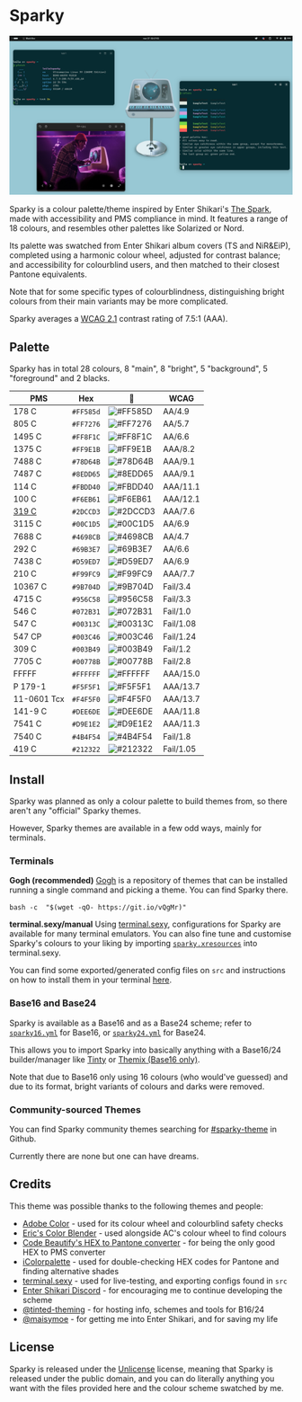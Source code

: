 # Sparky
![Image of two Black Box terminals using Sparky, displaying the commands pfetch and colours each as a demonstration. Font used is Intel One Mono, and a custom edit of The Spark's album cover is used as the wallpaper.](ast/sc.png)

Sparky is a colour palette/theme inspired by Enter Shikari's [The Spark](https://album.link/mx/i/1263896001), made with accessibility and PMS compliance in mind. It features a range of 18 colours, and resembles other palettes like Solarized or Nord.

Its palette was swatched from Enter Shikari album covers (TS and NiR&EiP), completed using a harmonic colour wheel, adjusted for contrast balance; and accessibility for colourblind users, and then matched to their closest Pantone equivalents. 

Note that for some specific types of colourblindness, distinguishing bright colours from their main variants may be more complicated.

Sparky averages a [WCAG 2.1](https://www.w3.org/TR/WCAG21/#contrast-minimum) contrast rating of 7.5:1 (AAA).

## Palette
Sparky has in total 28 colours, 8 "main", 8 "bright", 5 "background", 5 "foreground" and 2 blacks.

PMS | Hex | 🎨 | WCAG
---|---|---|---
178 C | `#FF585d` | ![#FF585D](https://placehold.co/15x15/f03c15/f03c15.png) | AA/4.9
805 C | `#FF7276` | ![#FF7276](https://placehold.co/15x15/FF7276/FF7276.png) | AA/5.7
1495 C | `#FF8F1C` | ![#FF8F1C](https://placehold.co/15x15/FF8F1C/FF8F1C.png) | AA/6.6
1375 C | `#FF9E1B` | ![#FF9E1B](https://placehold.co/15x15/FF9E1B/FF9E1B.png) | AAA/8.2
7488 C | `#78D64B` | ![#78D64B](https://placehold.co/15x15/78d64b/78d64b.png) | AAA/9.1
7487 C | `#8EDD65` | ![#8EDD65](https://placehold.co/15x15/8EDD65/8EDD65.png) | AAA/9.1
114 C | `#FBDD40` | ![#FBDD40](https://placehold.co/15x15/FBDD40/FBDD40.png) | AAA/11.1
100 C | `#F6EB61` | ![#F6EB61](https://placehold.co/15x15/F6EB61/F6EB61.png) | AAA/12.1
[319 C](https://x.com/ENTERSHIKARI/status/1200107247973609473?s=20) | `#2DCCD3` | ![#2DCCD3](https://placehold.co/15x15/2DCCD3/2DCCD3.png) | AAA/7.6
3115 C | `#00C1D5` | ![#00C1D5](https://placehold.co/15x15/00C1D5/00C1D5.png) | AA/6.9
7688 C | `#4698CB` | ![#4698CB](https://placehold.co/15x15/4698CB/4698CB.png) | AA/4.7
292 C | `#69B3E7` | ![#69B3E7](https://placehold.co/15x15/69B3E7/69B3E7.png) | AA/6.6
7438 C | `#D59ED7` | ![#D59ED7](https://placehold.co/15x15/D59ED7/D59ED7.png) | AA/6.9
210 C | `#F99FC9` | ![#F99FC9](https://placehold.co/15x15/F99FC9/F99FC9.png) | AAA/7.7
10367 C | `#9B704D`| ![#9B704D](https://placehold.co/15x15/9B704D/9B704D.png) | Fail/3.4
4715 C | `#956C58` | ![#956C58](https://placehold.co/15x15/956C58/956C58.png) | Fail/3.3
546 C | `#072B31` | ![#072B31](https://placehold.co/15x15/072B31/072B31.png) | Fail/1.0
547 C | `#00313C` | ![#00313C](https://placehold.co/15x15/00313C/00313C.png) | Fail/1.08
547 CP | `#003C46` | ![#003C46](https://placehold.co/15x15/003C46/003C46.png) | Fail/1.24
309 C | `#003B49` | ![#003B49](https://placehold.co/15x15/003B49/003B49.png) | Fail/1.2
7705 C | `#00778B` | ![#00778B](https://placehold.co/15x15/00778B/00778B.png) | Fail/2.8
FFFFF | `#FFFFFF` | ![#FFFFFF](https://placehold.co/15x15/FFFFFF/FFFFFF.png) | AAA/15.0
P 179-1 | `#F5F5F1` | ![#F5F5F1](https://placehold.co/15x15/F5F5F1/F5F5F1.png) | AAA/13.7
11-0601 Tcx| `#F4F5F0` | ![#F4F5F0](https://placehold.co/15x15/F4F5F0/F4F5F0.png) | AAA/13.7
141-9 C | `#DEE6DE` | ![#DEE6DE](https://placehold.co/15x15/DEE6DE/DEE6DE.png) | AAA/11.8
7541 C | `#D9E1E2` | ![#D9E1E2](https://placehold.co/15x15/D9E1E2/D9E1E2.png) | AAA/11.3
7540 C | `#4B4F54` | ![#4B4F54](https://placehold.co/15x15/4B4F54/4B4F54.png) | Fail/1.8
419 C | `#212322` | ![#212322](https://placehold.co/15x15/212322/212322.png) | Fail/1.05

## Install
Sparky was planned as only a colour palette to build themes from, so there aren't any "official" Sparky themes.

However, Sparky themes are available in a few odd ways, mainly for terminals.

### Terminals

**Gogh (recommended)**
[Gogh](https://gogh-co.github.io/Gogh/) is a repository of themes that can be installed running a single command and picking a theme. You can find Sparky there.

```
bash -c  "$(wget -qO- https://git.io/vQgMr)"
```

**terminal.sexy/manual**
Using [terminal.sexy](https://terminal.sexy), configurations for Sparky are available for many terminal emulators. You can also fine tune and customise Sparky's colours to your liking by importing [`sparky.xresources`](src/sparky.xresources) into terminal.sexy.

You can find some exported/generated config files on `src` and instructions on how to install them in your terminal [here](src/INSTALL.md).

### Base16 and Base24
Sparky is available as a Base16 and as a Base24 scheme; refer to [`sparky16.yml`](src/sparky16.yml) for Base16, or [`sparky24.yml`](src/sparky24.yml) for Base24.

This allows you to import Sparky into basically anything with a Base16/24 builder/manager like [Tinty](https://github.com/tinted-theming/tinty) or [Themix (Base16 only)](https://github.com/themix-project/themix-gui).

Note that due to Base16 only using 16 colours (who would've guessed) and due to its format, bright variants of colours and darks were removed.

### Community-sourced Themes
You can find Sparky community themes searching for [#sparky-theme](https://github.com/search?q=sparky-theme) in Github.

Currently there are none but one can have dreams.

## Credits
This theme was possible thanks to the following themes and people:
- [Adobe Color](https://color.adobe.com/) - used for its colour wheel and colourblind safety checks
- [Eric's Color Blender](https://meyerweb.com/eric/tools/color-blend/) - used alongside AC's colour wheel to find colours
- [Code Beautify's HEX to Pantone converter](https://codebeautify.org/hex-to-pantone-converter) - for being the only good HEX to PMS converter
- [iColorpalette](https://icolorpalette.com) - used for double-checking HEX codes for Pantone and finding alternative shades
- [terminal.sexy](https://terminal.sexy/) - used for live-testing, and exporting configs found in `src`
- [Enter Shikari Discord](https://discord.com/invite/yuPuTsQARE) - for encouraging me to continue developing the scheme
- [@tinted-theming](https://github.com/tinted-theming) - for hosting info, schemes and tools for B16/24
- [@maisymoe](https://github.com/maisymoe) - for getting me into Enter Shikari, and for saving my life

## License
Sparky is released under the [Unlicense](https://unlicense.org) license, meaning that Sparky is released under the public domain, and you can do literally anything you want with the files provided here and the colour scheme swatched by me.